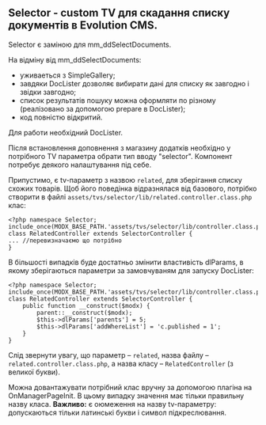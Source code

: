 ## Selector - custom TV для скадання списку документів в Evolution CMS. ##
Selector є заміною для mm_ddSelectDocuments.

На відміну від mm_ddSelectDocuments:
- уживаеться з SimpleGallery;
- завдяки DocLister дозволяє вибирати дані для списку як завгодно і звідки завгодно;
- список результатів пошуку можна оформляти по різному (реалізовано за допомогою prepare в DocLister);
- код повністю відкритий.

Для работи необхідний DocLister.

Після встановлення доповнення з магазину додатків необхідно у потрібного TV параметра обрати тип вводу "selector".
Компонент потребує деякого налаштування під себе.

Припустимо, є tv-параметр з назвою `related`, для зберігання списку схожих товарів. Щоб його поведінка відразнялася від базового, потрібко створити в файлі `assets/tvs/selector/lib/related.controller.class.php` клас:

```
<?php namespace Selector;
include_once(MODX_BASE_PATH.'assets/tvs/selector/lib/controller.class.php');
class RelatedController extends SelectorController {
... //перевизначаємо що потрібно
}
```
В більшості випадків буде достатньо змінити властивість dlParams, в якому зберігаються параметри за замовчуваням для запуску DocLister:
```
<?php namespace Selector;
include_once(MODX_BASE_PATH.'assets/tvs/selector/lib/controller.class.php');
class RelatedController extends SelectorController {
    public function __construct($modx) {
        parent::__construct($modx);
        $this->dlParams['parents'] = 5;
        $this->dlParams['addWhereList'] = 'c.published = 1';
    }
}
```

Слід звернути увагу, що параметр – `related`, назва файлу – `related.controller.class.php`, а назва класу – `RelatedController` (з великої букви).

Можна довантажувати потрібний клас вручну за допомогою плагіна на OnManagerPageInit. В цьому випадку значення має тільки правильну назву класа. 
**Важливо:** є оюмеження на назву tv-параметру: допускаються тільки латинські букви і символ підкреслювання.
